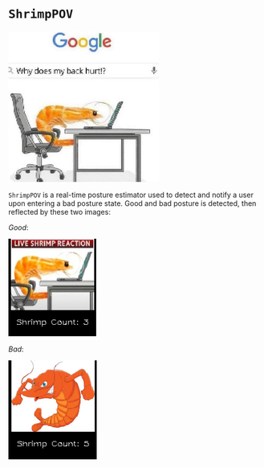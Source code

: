 # `ShrimpPOV`
<img src="init.png">

`ShrimpPOV` is a real-time posture estimator used to detect and notify a user upon entering a bad posture state. Good and bad posture is detected, then reflected by these two images:

*Good*:

<img src="screenshot_neutral.png">

*Bad*:

<img src="screenshot_bad.png">
